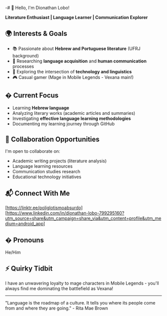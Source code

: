 -# 👋 Hello, I'm Dionathan Lobo!

**Literature Enthusiast | Language Learner | Communication Explorer**

## 🌍 Interests & Goals
- 📚 Passionate about **Hebrew and Portuguese literature** (UFRJ background)
- 🧠 Researching **language acquisition** and **human communication** processes
- 🤖 Exploring the intersection of **technology and linguistics**
- 🎮 Casual gamer (Mage in Mobile Legends - Vexana main!)

## � Current Focus
- Learning **Hebrew language**
- Analyzing literary works (academic articles and summaries)
- Investigating **effective language learning methodologies**
- Documenting my learning journey through GitHub

## 🤝 Collaboration Opportunities
I'm open to collaborate on:
- Academic writing projects (literature analysis)
- Language learning resources
- Communication studies research
- Educational technology initiatives

## 📬 Connect With Me
[https://linktr.ee/poliglotismoabsurdo]
[https://www.linkedin.com/in/dionathan-lobo-799295160?utm_source=share&utm_campaign=share_via&utm_content=profile&utm_medium=android_app]

## � Pronouns
He/Him

## ⚡ Quirky Tidbit
I have an unwavering loyalty to mage characters in Mobile Legends - you'll always find me dominating the battlefield as Vexana!

---

"Language is the roadmap of a culture. It tells you where its people come from and where they are going." - Rita Mae Brown

<!---
DionathanLobo/DionathanLobo is a ✨ special ✨ repository because its `README.md` (this file) appears on your GitHub profile.
You can click the Preview link to take a look at your changes.
--->
